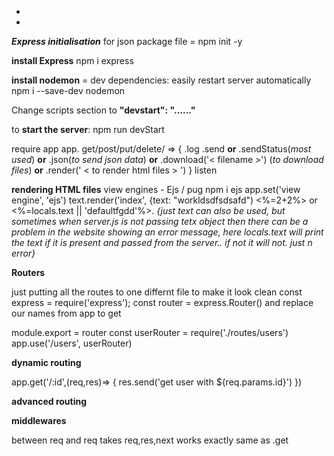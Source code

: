 *

*

***Express initialisation***
for json package file = npm init -y

**install Express** 
npm i express

**install nodemon** =  dev dependencies: easily restart server automatically
npm i --save-dev nodemon

Change scripts section to **"devstart": "......"**

to **start the server**: npm run devStart


require
app
app. get/post/put/delete/ => {
.log
.send **or**  .sendStatus(*most used*) **or**  .json(*to send json data*) **or**  .download('< filename >') (*to download files*) **or** .render(' < to render html files > ')
}
listen

**rendering HTML files**
view engines - Ejs / pug
npm i ejs
app.set('view engine', 'ejs')
text.render('index', {text: "workldsdfsdsafd")
<%=2+2%> 
or
<%=locals.text || 'defaultfgdd'%>.           *{just text can also be used, but sometimes when server.js is not passing tetx object then there can be a problem in the website showing an error message, here locals.text will print the text if it is present and passed from the server.. if not it will not. just n error}*

**Routers**

just putting all the routes to one differnt file to make it look clean
const express = require('express');
const router = express.Router()
and replace our names from app to get

module.export = router
const userRouter = require('./routes/users')
app.use('/users', userRouter)


**dynamic routing**

app.get('/:id',(req,res)=> {
res.send('get user with ${req.params.id}')
})


**advanced routing**





**middlewares**

between req and req
 takes req,res,next
 works exactly same as .get



